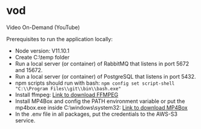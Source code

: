 # vod
Video On-Demand (YouTube)

Prerequisites to run the application locally:

* Node version: V11.10.1
* Create C:\temp folder
* Run a local server (or container) of RabbitMQ that listens in port 5672 and 15672.
* Run a local server (or container) of PostgreSQL that listens in port 5432.
* npm scripts should run with bash:
`npm config set script-shell "C:\\Program Files\\git\\bin\\bash.exe"`
* Install ffmpeg: [Link to download FFMPEG](https://ffmpeg.org/download.html#build-windows)
* Install MP4Box and config the PATH environment variable or put the mp4box.exe inside C:\windows\system32: [Link to download MP4Box](https://www.videohelp.com/software/MP4Box)
* In the .env file in all packages, put the credentials to the AWS-S3 service.
